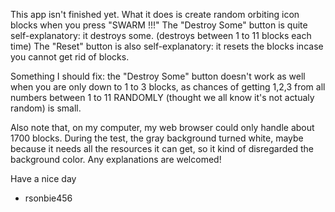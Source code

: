 This app isn't finished yet.
What it does is create random orbiting icon blocks when you press "SWARM !!!"
The "Destroy Some" button is quite self-explanatory: it destroys some. (destroys between 1 to 11 blocks each time)
The "Reset" button is also self-explanatory: it resets the blocks incase you cannot get rid of blocks.

Something I should fix: the "Destroy Some" button doesn't work as well when you are only down to 1 to 3 blocks, as chances of  getting 1,2,3 from all numbers between 1 to 11 RANDOMLY (thought we all know it's not actualy random) is small.

Also note that, on my computer, my web browser could only handle about 1700 blocks. During the test, the gray background turned white, maybe because it needs all the resources it can get, so it kind of disregarded the background color. Any explanations are welcomed!

Have a nice day
- rsonbie456
